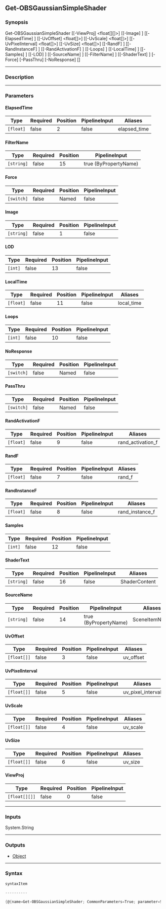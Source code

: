 Get-OBSGaussianSimpleShader
---------------------------

### Synopsis

Get-OBSGaussianSimpleShader [[-ViewProj] <float[][]>] [[-Image] <string>] [[-ElapsedTime] <float>] [[-UvOffset] <float[]>] [[-UvScale] <float[]>] [[-UvPixelInterval] <float[]>] [[-UvSize] <float[]>] [[-RandF] <float>] [[-RandInstanceF] <float>] [[-RandActivationF] <float>] [[-Loops] <int>] [[-LocalTime] <float>] [[-Samples] <int>] [[-LOD] <int>] [[-SourceName] <string>] [[-FilterName] <string>] [[-ShaderText] <string>] [-Force] [-PassThru] [-NoResponse] [<CommonParameters>]

---

### Description

---

### Parameters
#### **ElapsedTime**

|Type     |Required|Position|PipelineInput|Aliases     |
|---------|--------|--------|-------------|------------|
|`[float]`|false   |2       |false        |elapsed_time|

#### **FilterName**

|Type      |Required|Position|PipelineInput        |
|----------|--------|--------|---------------------|
|`[string]`|false   |15      |true (ByPropertyName)|

#### **Force**

|Type      |Required|Position|PipelineInput|
|----------|--------|--------|-------------|
|`[switch]`|false   |Named   |false        |

#### **Image**

|Type      |Required|Position|PipelineInput|
|----------|--------|--------|-------------|
|`[string]`|false   |1       |false        |

#### **LOD**

|Type   |Required|Position|PipelineInput|
|-------|--------|--------|-------------|
|`[int]`|false   |13      |false        |

#### **LocalTime**

|Type     |Required|Position|PipelineInput|Aliases   |
|---------|--------|--------|-------------|----------|
|`[float]`|false   |11      |false        |local_time|

#### **Loops**

|Type   |Required|Position|PipelineInput|
|-------|--------|--------|-------------|
|`[int]`|false   |10      |false        |

#### **NoResponse**

|Type      |Required|Position|PipelineInput|
|----------|--------|--------|-------------|
|`[switch]`|false   |Named   |false        |

#### **PassThru**

|Type      |Required|Position|PipelineInput|
|----------|--------|--------|-------------|
|`[switch]`|false   |Named   |false        |

#### **RandActivationF**

|Type     |Required|Position|PipelineInput|Aliases          |
|---------|--------|--------|-------------|-----------------|
|`[float]`|false   |9       |false        |rand_activation_f|

#### **RandF**

|Type     |Required|Position|PipelineInput|Aliases|
|---------|--------|--------|-------------|-------|
|`[float]`|false   |7       |false        |rand_f |

#### **RandInstanceF**

|Type     |Required|Position|PipelineInput|Aliases        |
|---------|--------|--------|-------------|---------------|
|`[float]`|false   |8       |false        |rand_instance_f|

#### **Samples**

|Type   |Required|Position|PipelineInput|
|-------|--------|--------|-------------|
|`[int]`|false   |12      |false        |

#### **ShaderText**

|Type      |Required|Position|PipelineInput|Aliases      |
|----------|--------|--------|-------------|-------------|
|`[string]`|false   |16      |false        |ShaderContent|

#### **SourceName**

|Type      |Required|Position|PipelineInput        |Aliases      |
|----------|--------|--------|---------------------|-------------|
|`[string]`|false   |14      |true (ByPropertyName)|SceneItemName|

#### **UvOffset**

|Type       |Required|Position|PipelineInput|Aliases  |
|-----------|--------|--------|-------------|---------|
|`[float[]]`|false   |3       |false        |uv_offset|

#### **UvPixelInterval**

|Type       |Required|Position|PipelineInput|Aliases          |
|-----------|--------|--------|-------------|-----------------|
|`[float[]]`|false   |5       |false        |uv_pixel_interval|

#### **UvScale**

|Type       |Required|Position|PipelineInput|Aliases |
|-----------|--------|--------|-------------|--------|
|`[float[]]`|false   |4       |false        |uv_scale|

#### **UvSize**

|Type       |Required|Position|PipelineInput|Aliases|
|-----------|--------|--------|-------------|-------|
|`[float[]]`|false   |6       |false        |uv_size|

#### **ViewProj**

|Type         |Required|Position|PipelineInput|
|-------------|--------|--------|-------------|
|`[float[][]]`|false   |0       |false        |

---

### Inputs
System.String

---

### Outputs
* [Object](https://learn.microsoft.com/en-us/dotnet/api/System.Object)

---

### Syntax
```PowerShell
syntaxItem
```
```PowerShell
----------
```
```PowerShell
{@{name=Get-OBSGaussianSimpleShader; CommonParameters=True; parameter=System.Object[]}}
```

